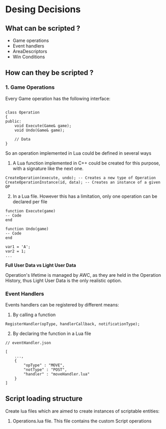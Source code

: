 # Desing Decisions

## What can be scripted ?

- Game operations
- Event handlers
- AreaDescriptors
- Win Conditions

## How can they be scripted ?

### 1. Game Operations

Every Game operation has the following interface:

```

class Operation
{
public:
    void Execute(Game& game);
    void Undo(Game& game);

    // Data
}
```

So an operation implemented in Lua could be defined in several ways

1. A Lua function implemented in C++ could be created for this purpose, with a signature like the next one.

```
CreateOperation(execute, undo); -- Creates a new type of Operation
CreateOperationInstance(id, data); -- Creates an instance of a given OP
```

2. In a Lua file. However this has a limitation, only one operation can be declared per file

```
function Execute(game)
-- Code
end

function Undo(game)
-- Code
end

var1 = 'A';
var2 = 1;
...
```

**Full User Data vs Light User Data**

Operation's lifetime is managed by AWC, as they are held in the Operation History, thus Light User Data is the only realistic option.


### Event Handlers

Events handlers can be registered by different means:

1. By calling a function

```
RegisterHandler(opType, handlerCallback, notificationType);
```

2. By declaring the function in a Lua file

```
// eventHandler.json

[
    ...,
    {
        "opType" : "MOVE",
        "notType" : "POST",
        "handler" : "moveHandler.lua"
    }
]
```

## Script loading structure

Create lua files which are aimed to create instances of scriptable entities:

1. Operations.lua file. This file contains the custom Script operations
